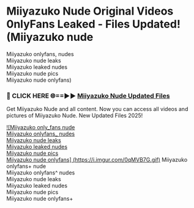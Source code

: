 # Miiyazuko Nude Original Videos 0nlyFans Leaked - Files Updated! (Miiyazuko nude<br>

Miiyazuko onlyfans, nudes<br>
Miiyazuko nude leaks<br>
Miiyazuko leaked nudes<br>
Miiyazuko nude pics<br>
Miiyazuko nude onlyfans)

<h3>🔴 CLICK HERE 🌐==►► <a href="https://tinyurl.com/leaks-videos" rel="nofollow">Miiyazuko Nude Updated Files</a></h3>

Get Miiyazuko Nude and all content. Now you can access all videos and pictures of Miiyazuko Nude. New Updated Files 2025!

[![Miiyazuko only_fans nude<br>
Miiyazuko onlyfans_ nudes<br>
Miiyazuko nude leaks<br>
Miiyazuko leaked nudes<br>
Miiyazuko nude pics<br>
Miiyazuko nude onlyfans]
(https://i.imgur.com/0qMVB7G.gif)](https://tinyurl.com/leaks-videos)
Miiyazuko onlyfans+ nude<br>
Miiyazuko onlyfans^ nudes<br>
Miiyazuko nude leaks<br>
Miiyazuko leaked nudes<br>
Miiyazuko nude pics<br>
Miiyazuko nude onlyfans+